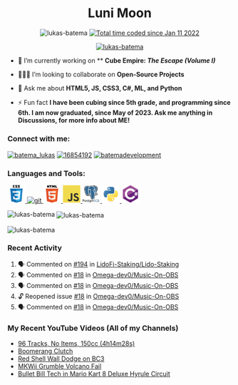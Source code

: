 <h1 align="center">Luni Moon</h1>

<p align="center"> <img src="https://komarev.com/ghpvc/?username=lukas-batema&label=Profile%20views&color=0e75b6&style=flat" alt="lukas-batema" /> <a href="https://wakatime.com/@a5a7e9a1-f323-41da-a78c-cef00e6d45a5"><img src="https://wakatime.com/badge/user/a5a7e9a1-f323-41da-a78c-cef00e6d45a5.svg" alt="Total time coded since Jan 11 2022" /></a></p><p align="center">

<p align="center"> <a href="https://github.com/ryo-ma/github-profile-trophy"><img src="https://github-profile-trophy.vercel.app/?username=lukas-batema" alt="lukas-batema" /></a> </p>

- 🔭 I’m currently working on ** **Cube Empire: *The Escape (Volume I)***

- 🧑‍🤝‍🧑 I’m looking to collaborate on **Open-Source Projects**

- 💬 Ask me about **HTML5, JS, CSS3, C#, ML, and Python**

- ⚡ Fun fact **I have been cubing since 5th grade, and programming since 6th. I am now graduated, since May of 2023. Ask me anything in Discussions, for more info about ME!** 

<h3 align="left">Connect with me:</h3>
<p align="left">
<a href="https://twitter.com/batema_lukas" target="blank"><img align="center" src="https://raw.githubusercontent.com/rahuldkjain/github-profile-readme-generator/master/src/images/icons/Social/twitter.svg" alt="batema_lukas" height="30" width="40" /></a>
<a href="https://stackoverflow.com/users/16854192" target="blank"><img align="center" src="https://raw.githubusercontent.com/rahuldkjain/github-profile-readme-generator/master/src/images/icons/Social/stack-overflow.svg" alt="16854192" height="30" width="40" /></a>
<a href="https://instagram.com/batemadevelopment" target="blank"><img align="center" src="https://raw.githubusercontent.com/rahuldkjain/github-profile-readme-generator/master/src/images/icons/Social/instagram.svg" alt="batemadevelopment" height="30" width="40" /></a>
</p>

<h3 align="left">Languages and Tools:</h3>
<p align="left"> <a href="https://www.w3schools.com/css/" target="_blank"> <img src="https://raw.githubusercontent.com/devicons/devicon/master/icons/css3/css3-original-wordmark.svg" alt="css3" width="40" height="40"/> </a> <a href="https://git-scm.com/" target="_blank"> <img src="https://www.vectorlogo.zone/logos/git-scm/git-scm-icon.svg" alt="git" width="40" height="40"/> </a> <a href="https://www.w3.org/html/" target="_blank"> <img src="https://raw.githubusercontent.com/devicons/devicon/master/icons/html5/html5-original-wordmark.svg" alt="html5" width="40" height="40"/> </a> <a href="https://developer.mozilla.org/en-US/docs/Web/JavaScript" target="_blank"> <img src="https://raw.githubusercontent.com/devicons/devicon/master/icons/javascript/javascript-original.svg" alt="javascript" width="40" height="40"/> </a> <a href="https://www.postgresql.org" target="_blank"> <img src="https://raw.githubusercontent.com/devicons/devicon/master/icons/postgresql/postgresql-original-wordmark.svg" alt="postgresql" width="40" height="40"/> </a> <a href="https://www.python.org" target="_blank"> <img src="https://raw.githubusercontent.com/devicons/devicon/master/icons/python/python-original.svg" alt="python" width="40" height="40"/> </a> <a href="https://learn.microsoft.com/en-us/dotnet/csharp/" target="_blank"> <img src="https://raw.githubusercontent.com/devicons/devicon/master/icons/csharp/csharp-original.svg" alt="csharp" width="40" height="40"/>  </a> </p>

<p><img align="left" src="https://github-readme-stats.vercel.app/api/top-langs?username=lukas-batema&show_icons=true&theme=dark&locale=en&layout=compact" alt="lukas-batema" /></p>

<p>&nbsp;<img align="center" src="https://github-readme-stats.vercel.app/api?username=lukas-batema&show_icons=true&theme=dark&locale=en" alt="lukas-batema" /></p>

<p><img align="center" src="https://github-readme-streak-stats.herokuapp.com/?user=lukas-batema&theme=dark" alt="lukas-batema" /></p>

### Recent Activity
<!--START_SECTION:activity-->
1. 🗣 Commented on [#194](https://github.com/LidoFi-Staking/Lido-Staking/issues/194#issuecomment-3315404435) in [LidoFi-Staking/Lido-Staking](https://github.com/LidoFi-Staking/Lido-Staking)
2. 🗣 Commented on [#18](https://github.com/Omega-dev0/Music-On-OBS/issues/18#issuecomment-3293930981) in [Omega-dev0/Music-On-OBS](https://github.com/Omega-dev0/Music-On-OBS)
3. 🗣 Commented on [#18](https://github.com/Omega-dev0/Music-On-OBS/issues/18#issuecomment-3222098341) in [Omega-dev0/Music-On-OBS](https://github.com/Omega-dev0/Music-On-OBS)
4. 🔓 Reopened issue [#18](https://github.com/Omega-dev0/Music-On-OBS/issues/18) in [Omega-dev0/Music-On-OBS](https://github.com/Omega-dev0/Music-On-OBS)
5. 🗣 Commented on [#18](https://github.com/Omega-dev0/Music-On-OBS/issues/18#issuecomment-3222009524) in [Omega-dev0/Music-On-OBS](https://github.com/Omega-dev0/Music-On-OBS)
<!--END_SECTION:activity-->

### My Recent YouTube Videos (All of my Channels)
<!-- BLOG-POST-LIST:START -->
- [96 Tracks, No Items, 150cc &lpar;4h14m28s&rpar;](https://www.youtube.com/watch?v=Jpf2DFaQpmc)
- [Boomerang Clutch](https://www.youtube.com/shorts/5bgSX4DxZQE)
- [Red Shell Wall Dodge on BC3](https://www.youtube.com/shorts/73bUPLXAcWw)
- [MKWii Grumble Volcano Fail](https://www.youtube.com/shorts/YSQjZa0LUfU)
- [Bullet Bill Tech in Mario Kart 8 Deluxe Hyrule Circuit](https://www.youtube.com/shorts/0yUtsu-sg7E)
<!-- BLOG-POST-LIST:END -->
